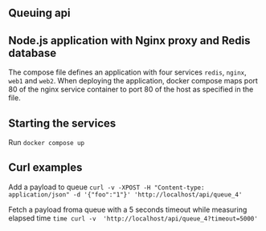 ## Queuing api 

## Node.js application with Nginx proxy and Redis database


The compose file defines an application with four services `redis`, `nginx`, `web1` and `web2`.
When deploying the application, docker compose maps port 80 of the nginx service container to port 80 of the host as specified in the file.

## Starting the services 

Run `docker compose up`

## Curl examples

Add a  payload to queue 
`curl -v -XPOST -H "Content-type: application/json" -d '{"foo":"1"}' 'http://localhost/api/queue_4'`

Fetch a  payload froma queue with a 5 seconds timeout while measuring elapsed time 
`time curl -v  'http://localhost/api/queue_4?timeout=5000'`


